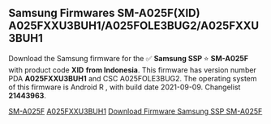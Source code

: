 <h2>Samsung Firmwares SM-A025F(XID) A025FXXU3BUH1/A025FOLE3BUG2/A025FXXU3BUH1</h2>
Download the Samsung firmware for the ✅ <strong>Samsung SSP </strong> ⭐ <strong>SM-A025F</strong> with product code <strong>XID</strong> <strong> from Indonesia</strong>. This firmware has version number PDA <strong>A025FXXU3BUH1</strong> and CSC A025FOLE3BUG2. The operating system of this firmware is Android R , with build date 2021-09-09. Changelist <strong>21443963</strong>.


[SM-A025F](https://samfirm.shop/samsung/model/SM-A025F)
[A025FXXU3BUH1](https://samfirm.shop/samsung/pda/A025FXXU3BUH1)
[Download Firmware Samsung SSP SM-A025F](https://samfirm.shop/samsung/firmware/454530)
